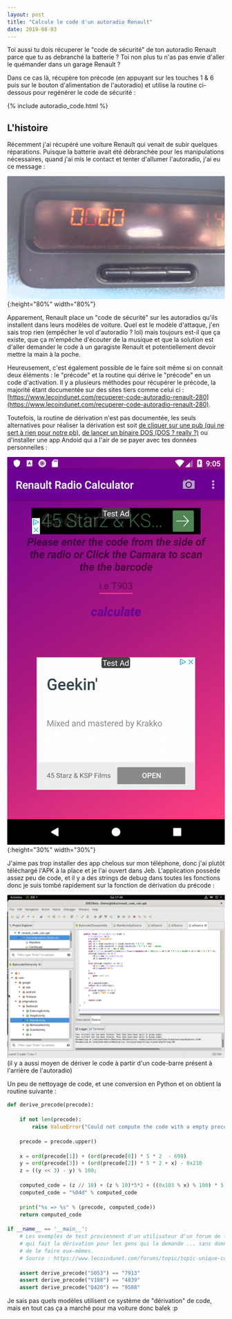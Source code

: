 ```yaml
---
layout: post
title: "Calcule le code d'un autoradio Renault"
date: 2019-08-03
---
```


Toi aussi tu dois récuperer le "code de sécurité" de ton autoradio Renault parce que tu as debranché la batterie ? Toi non plus tu n'as pas envie d'aller le quémander dans un garage Renault ? 

Dans ce cas là, récupère ton précode (en appuyant sur les touches 1 & 6 puis sur le bouton d'alimentation de l'autoradio) et utilise la routine ci-dessous pour regénérer le code de sécurité :

{% include autoradio_code.html %}


<!--more-->


L'histoire
-----------


Récemment j'ai récupéré une voiture Renault qui venait de subir quelques réparations. Puisque la batterie avait été débranchée pour les manipulations nécessaires, quand j'ai mis le contact et tenter d'allumer l'autoradio, j'ai eu ce message :

![](/assets/renault_enter_code.jpg){:height="80%" width="80%"}


Apparement, Renault place un "code de sécurité" sur les autoradios qu'ils installent dans leurs modèles de voiture. Quel est le modèle d'attaque, j'en sais trop rien (empêcher le vol d'autoradio ? lol) mais toujours est-il que ça existe, que ça m'empêche d'écouter de la musique et que la solution est d'aller demander le code à un garagiste Renault et potentiellement devoir mettre la main à la poche.

Heureusement, c'est également possible de le faire soit même si on connait deux éléments : le "précode" et la routine qui dérive le "précode" en un code d'activation. Il y a plusieurs méthodes pour récupérer le précode, la majorité étant documentée sur des sites tiers comme celui ci : [https://www.lecoindunet.com/recuperer-code-autoradio-renault-280](https://www.lecoindunet.com/recuperer-code-autoradio-renault-280).

Toutefois, la routine de dérivation n'est pas documentée, les seuls alternatives pour réaliser la dérivation est soit [de cliquer sur une pub (qui ne sert à rien pour notre pb)](https://www.lecoindunet.com/https://www.lecoindunet.com/code-autoradio-renault), [de lancer un binaire DOS (DOS ? really ?)](https://www.lecoindunet.com/recuperer-code-autoradio-renault-280) ou d'installer une app Andoid qui a l'air de se payer avec tes données personnelles :

![](/assets/renault_garbage_app.jpg){:height="30%" width="30%"}

J'aime pas trop installer des app chelous sur mon téléphone, donc j'ai plutôt téléchargé l'APK à la place et je l'ai ouvert dans Jeb. L'application possède assez peu de code, et il y a des strings de debug dans toutes les fonctions donc je suis tombé rapidement sur la fonction de dérivation du précode :

![](/assets/renault_derivation.PNG)
(il y a aussi moyen de dériver le code à partir d'un code-barre présent à l'arrière de l'autoradio)

Un peu de nettoyage de code, et une conversion en Python et on obtient la routine suivante :

```python
def derive_precode(precode):
	
	if not len(precode):
		raise ValueError("Could not compute the code with a empty precode !")

	precode = precode.upper()

	x = ord(precode[1]) + (ord(precode[0]) * 5 * 2  - 698)
	y = ord(precode[3]) + (ord(precode[2]) * 5 * 2 + x) - 0x210
	z = ((y << 3) - y) % 100;

	computed_code = (z // 10) + (z % 10)*5*2 + ((0x103 % x) % 100) * 5 * 5 *4
	computed_code = "%04d" % computed_code

	print("%s => %s" % (precode, computed_code))
	return computed_code

if __name__ == '__main__':
	# Les exemples de test proviennent d'un utilisateur d'un forum de lecoindunet
	# qui fait la dérivation pour les gens qui la demande ... sans donner le moyen pour eux 
	# de le faire eux-mêmes.
	# Source : https://www.lecoindunet.com/forums/topic/topic-unique-code-autoradio-renault
	
	assert derive_precode("S053") == "7913"
	assert derive_precode("V188") == "4839"
	assert derive_precode("Q420") == "9588"
```

Je sais pas quels modèles utilisent ce système de "dérivation" de code, mais en tout cas ça a marché pour ma voiture donc balek :p

